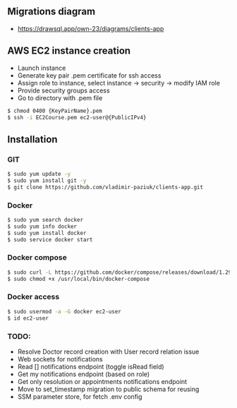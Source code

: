 ## Migrations diagram
- https://drawsql.app/own-23/diagrams/clients-app

## AWS EC2 instance creation
- Launch instance
- Generate key pair .pem certificate for ssh access
- Assign role to instance, select instance -> security -> modify IAM role
- Provide security groups access
- Go to directory with .pem file
```bash
$ chmod 0400 {KeyPairName}.pem
$ ssh -i EC2Course.pem ec2-user@{PublicIPv4}
```

## Installation

### GIT
```bash
$ sudo yum update -y
$ sudo yum install git -y
$ git clone https://github.com/vladimir-paziuk/clients-app.git
```

### Docker
```bash
$ sudo yum search docker
$ sudo yum info docker
$ sudo yum install docker
$ sudo service docker start
```

### Docker compose
```bash
$ sudo curl -L https://github.com/docker/compose/releases/download/1.29.1/docker-compose-$(uname -s)-$(uname -m) -o /usr/local/bin/docker-compose
$ sudo chmod +x /usr/local/bin/docker-compose
```

### Docker access
```bash
$ sudo usermod -a -G docker ec2-user
$ id ec2-user
```

### TODO:
* Resolve Doctor record creation with User record relation issue
* Web sockets for notifications
* Read [] notifications endpoint (toggle isRead field)
* Get my notifications endpoint (based on role)
* Get only resolution or appointments notifications endpoint
* Move to set_timestamp migration to public schema for reusing
* SSM parameter store, for fetch .env config
